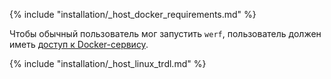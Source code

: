 {% include "installation/_host_docker_requirements.md" %} 

Чтобы обычный пользователь мог запустить `werf`, пользователь должен иметь [доступ к Docker-сервису](https://docs.docker.com/engine/install/linux-postinstall/#manage-docker-as-a-non-root-user).

{% include "installation/_host_linux_trdl.md" %}